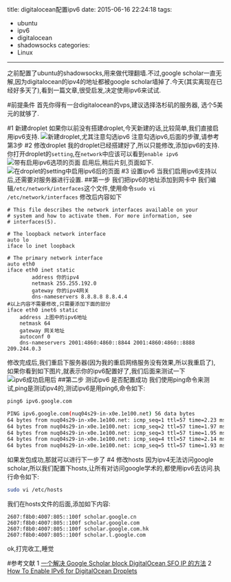 title: digitalocean配置ipv6
date: 2015-06-16 22:24:18
tags:
- ubuntu
- ipv6
- digitalocean
- shadowsocks
categories:
- Linux
---
之前配置了ubuntu的shadowsocks,用来做代理翻墙.不过,google scholar一直无解,因为digitalocean的ipv4的地址都被google scholar墙掉了.今天(其实离现在已经好多天了),看到一篇文章,很受启发,决定使用ipv6来试试.
<!-- more -->
#前提条件
首先你得有一台digitalocean的vps,建议选择洛杉矶的服务器,
选个5美元的就够了.

#1 新建droplet
如果你以前没有搭建droplet,今天新建的话,比较简单,我们直接启用ipv6支持.
![新建droplet,尤其注意勾选ipv6](http://ww3.sinaimg.cn/large/692869a3gw1etfo3h9svlj211h1tidny.jpg)
注意勾选ipv6,后面的步骤,请参考第3步
#2 修改droplet
我的droplet已经搭建好了,所以只能修改,添加ipv6的支持.
你打开droplet的`setting`,在`network`中应该可以看到`enable ipv6`
![带有启用ipv6选项的页面](http://ww1.sinaimg.cn/large/692869a3gw1etfosgf63kj207w05ujrn.jpg)
启用后,稍后片刻,页面如下.
![在droplet的setting中启用ipv6后的页面](http://ww4.sinaimg.cn/large/692869a3gw1etfohrljtmj20se0i2tb7.jpg)
#3 设置ipv6
当我们启用ipv6支持以后,还需要对服务器进行设置.
##第一步  我们把ipv6的地址添加到网卡中
我们编辑`/etc/network/interfaces`这个文件,使用命令`sudo vi /etc/network/interfaces`
修改后内容如下
```
# This file describes the network interfaces available on your
# system and how to activate them. For more information, see
# interfaces(5).

# The loopback network interface
auto lo
iface lo inet loopback

# The primary network interface
auto eth0
iface eth0 inet static
        address 你的ipv4
        netmask 255.255.192.0
        gateway 你的ipv4网关
        dns-nameservers 8.8.8.8 8.8.4.4
#以上内容不需要修改,只需要添加下面的部分
iface eth0 inet6 static
    address 上图中的ipv6地址
    netmask 64
    gateway 网关地址
    autoconf 0
    dns-nameservers 2001:4860:4860::8844 2001:4860:4860::8888 209.244.0.3

```
修改完成后,我们重启下服务器(因为我的重启网络服务没有效果,所以我重启了),<br>如果你看到如下图片,就表示你的ipv6配置好了,我们后面来测试一下
![ipv6成功启用后](http://ww2.sinaimg.cn/large/692869a3gw1etfp7pj65dj20hs04fzlv.jpg)
##第二步 测试ipv6 是否配置成功
我们使用ping命令来测试,ping是测试ipv4的,测试ipv6是用ping6,命令如下:
```bash
ping6 ipv6.google.com

PING ipv6.google.com(nuq04s29-in-x0e.1e100.net) 56 data bytes
64 bytes from nuq04s29-in-x0e.1e100.net: icmp_seq=1 ttl=57 time=2.23 ms
64 bytes from nuq04s29-in-x0e.1e100.net: icmp_seq=2 ttl=57 time=1.97 ms
64 bytes from nuq04s29-in-x0e.1e100.net: icmp_seq=3 ttl=57 time=1.95 ms
64 bytes from nuq04s29-in-x0e.1e100.net: icmp_seq=4 ttl=57 time=2.14 ms
64 bytes from nuq04s29-in-x0e.1e100.net: icmp_seq=5 ttl=57 time=1.93 ms

```
如果发包成功,那就可以进行下一步了
#4 修改hosts
因为ipv4无法访问google scholar,所以我们配置下hosts,让所有对访问google学术的,都使用ipv6去访问.执行命令如下:
```bash
sudo vi /etc/hosts
```
我们在hosts文件的后面,添加如下内容:
```
2607:f8b0:4007:805::100f scholar.google.cn
2607:f8b0:4007:805::100f scholar.google.com
2607:f8b0:4007:805::100f scholar.google.com.hk
2607:f8b0:4007:805::100f scholar.l.google.com
```
ok,打完收工,睡觉


#参考文献
1 [一个解决 Google Scholar block DigitalOcean SFO IP 的方法](https://www.v2ex.com/t/163133)
2 [How To Enable IPv6 for DigitalOcean Droplets](https://www.digitalocean.com/community/tutorials/how-to-enable-ipv6-for-digitalocean-droplets)
